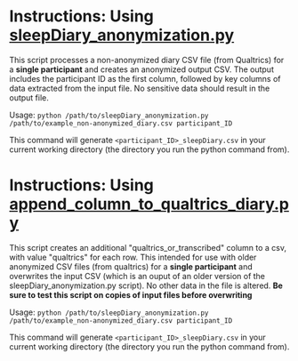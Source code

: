 # Instructions: Using [sleepDiary_anonymization.py](https://github.com/INN-SFU/BRS_DataManagement/blob/main/diary_anonymization/sleepDiary_anonymization.py)

This script processes a non-anonymized diary CSV file (from Qualtrics) for a **single participant** and creates an anonymized output CSV. The output includes the participant ID as the first column, followed by key columns of data extracted from the input file. No sensitive data should result in the output file.

Usage:
`python /path/to/sleepDiary_anonymization.py /path/to/example_non-anonymized_diary.csv participant_ID`

This command will generate `<participant_ID>_sleepDiary.csv` in your current working directory (the directory you run the python command from).

# Instructions: Using [append_column_to_qualtrics_diary.py](https://github.com/INN-SFU/BRS_DataManagement/blob/main/diary_anonymization/append_column_to_qualtrics_diary.py)

This script creates an additional "qualtrics_or_transcribed" column to a csv, with value "qualtrics" for each row. This intended for use with older anonymized CSV files (from qualtrics) for a **single participant** and overwrites the input CSV (which is an ouput of an older version of the sleepDiary_anonymization.py script). No other data in the file is altered. **Be sure to test this script on copies of input files before overwriting** 

Usage:
`python /path/to/sleepDiary_anonymization.py /path/to/example_non-anonymized_diary.csv participant_ID`

This command will generate `<participant_ID>_sleepDiary.csv` in your current working directory (the directory you run the python command from).
